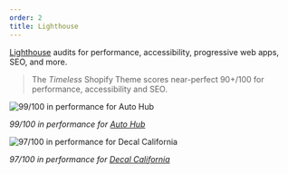 ```yaml
---
order: 2
title: Lighthouse
---
```


[Lighthouse](https://developer.chrome.com/docs/lighthouse/overview/) audits for performance, accessibility, progressive web apps, SEO, and more.

> The _Timeless_ Shopify Theme scores near-perfect 90+/100 for performance, accessibility and SEO.

![99/100 in performance for Auto Hub](/assets/lighthouse-1.webp)

_99/100 in performance for [Auto Hub](https://nuotsu-dev.myshopify.com)_

![97/100 in performance for Decal California](/assets/lighthouse-2.webp)

_97/100 in performance for [Decal California](https://decal-california.myshopify.com)_
